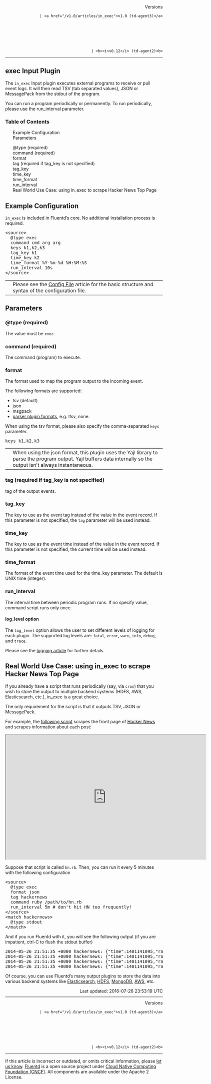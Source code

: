 <article>
<div style="text-align:right">
<div style="text-align:right">
Versions 
  
    
    | <a href="/v1.0/articles/in_exec">v1.0 (td-agent3)</a>
    
  

  

  
    
    | <b><i>v0.12</i> (td-agent2)<b>
</b></b>
</div>
</div>
<hr size="1" style="margin-top: 10px; margin-bottom: 10px; color: rgba(0, 0, 0, .15);"/>
<hgroup>
<h1>exec Input Plugin</h1>
</hgroup>
<p>The <code>in_exec</code> Input plugin executes external programs to receive or pull event logs. It will then read TSV (tab separated values), JSON or MessagePack from the stdout of the program.</p>
<p>You can run a program periodically or permanently. To run periodically, please use the run_interval parameter.</p>
<a name="example-configuration"></a>
<section id="table-of-contents"><h3>Table of Contents</h3>
<ul id="toc">
<li class="toc-item"><a href="#example-configuration">Example Configuration</a></li>
<li class="toc-item"><a href="#parameters">Parameters</a></li>
<ul class="sub-toc">
<li class="sub-toc-item"><a href="#@type-(required)">@type (required)</a></li>
<li class="sub-toc-item"><a href="#command-(required)">command (required)</a></li>
<li class="sub-toc-item"><a href="#format">format</a></li>
<li class="sub-toc-item"><a href="#tag-(required-if-tag_key-is-not-specified)">tag (required if tag_key is not specified)</a></li>
<li class="sub-toc-item"><a href="#tag_key">tag_key</a></li>
<li class="sub-toc-item"><a href="#time_key">time_key</a></li>
<li class="sub-toc-item"><a href="#time_format">time_format</a></li>
<li class="sub-toc-item"><a href="#run_interval">run_interval</a></li>
</ul>
<li class="toc-item"><a href="#real-world-use-case:-using-in_exec-to-scrape-hacker-news-top-page">Real World Use Case: using in_exec to scrape Hacker News Top Page</a></li>
</ul>
</section>
<h2>Example Configuration</h2>
<p><code>in_exec</code> is included in Fluentd’s core. No additional installation process is required.</p>
<pre class="CodeRay">&lt;source&gt;
  @type exec
  command cmd arg arg
  keys k1,k2,k3
  tag_key k1
  time_key k2
  time_format %Y-%m-%d %H:%M:%S
  run_interval 10s
&lt;/source&gt;
</pre>
<table class="note">
<td class="icon"></td>
<td class="content">Please see the <a href="config-file">Config File</a> article for the basic structure and syntax of the configuration file.</td>
</table>
<a name="parameters"></a><h2>Parameters</h2>
<a name="@type-(required)"></a><h3>@type (required)</h3>
<p>The value must be <code>exec</code>.</p>
<a name="command-(required)"></a><h3>command (required)</h3>
<p>The command (program) to execute.</p>
<a name="format"></a><h3>format</h3>
<p>The format used to map the program output to the incoming event.</p>
<p>The following formats are supported:</p>
<ul>
<li>tsv (default)</li>
<li>json</li>
<li>msgpack</li>
<li>
<a href="parser-plugin-overview">parser plugin formats</a>, e.g. ltsv, none.</li>
</ul>
<p>When using the tsv format, please also specify the comma-separated <code>keys</code> parameter.</p>
<pre class="CodeRay">keys k1,k2,k3
</pre>
<table class="note">
<td class="icon"></td>
<td class="content">When using the json format, this plugin uses the Yajl library to parse the program output. Yajl buffers data internally so the output isn't always instantaneous.</td>
</table>
<a name="tag-(required-if-tag_key-is-not-specified)"></a><h3>tag (required if tag_key is not specified)</h3>
<p>tag of the output events.</p>
<a name="tag_key"></a><h3>tag_key</h3>
<p>The key to use as the event tag instead of the value in the event record. If this parameter is not specified, the <code>tag</code> parameter will be used instead.</p>
<a name="time_key"></a><h3>time_key</h3>
<p>The key to use as the event time instead of the value in the event record. If this parameter is not specified, the current time will be used instead.</p>
<a name="time_format"></a><h3>time_format</h3>
<p>The format of the event time used for the time_key parameter. The default is UNIX time (integer).</p>
<a name="run_interval"></a><h3>run_interval</h3>
<p>The interval time between periodic program runs. If no specify value, command script runs only once.</p>
<h4>log_level option</h4>
<p>The <code>log_level</code> option allows the user to set different levels of logging for each plugin. The supported log levels are: <code>fatal</code>, <code>error</code>, <code>warn</code>, <code>info</code>, <code>debug</code>, and <code>trace</code>.</p>
<p>Please see the <a href="logging">logging article</a> for further details.</p>
<a name="real-world-use-case:-using-in_exec-to-scrape-hacker-news-top-page"></a><h2>Real World Use Case: using in_exec to scrape Hacker News Top Page</h2>
<p>If you already have a script that runs periodically (say, via <code>cron</code>) that you wish to store the output to multiple backend systems (HDFS, AWS, Elasticsearch, etc.), in_exec is a great choice.</p>
<p>The only requirement for the script is that it outputs TSV, JSON or MessagePack.</p>
<p>For example, the <a href="https://gist.github.com/kiyoto/1bd903ad1bdd6ac51fcc">following script</a> scrapes the front page of <a href="http://news.ycombinator.com">Hacker News</a> and scrapes information about each post:</p>
<iframe src="https://gist.github.com/kiyoto/1bd903ad1bdd6ac51fcc.pibb?scroll=true" style="width:640px;height:400px"></iframe>
<p>Suppose that script is called <code>hn.rb</code>. Then, you can run it every 5 minutes with the following configuration</p>
<pre class="CodeRay">&lt;source&gt;
  @type exec
  format json
  tag hackernews
  command ruby /path/to/hn.rb
  run_interval 5m # don't hit HN too frequently!
&lt;/source&gt;
&lt;match hackernews&gt;
  @type stdout
&lt;/match&gt;
</pre>
<p>And if you run Fluentd with it, you will see the following output (if you are impatient, ctrl-C to flush the stdout buffer)</p>
<pre class="CodeRay">2014-05-26 21:51:35 +0000 hackernews: {"time":1401141095,"rank":1,"title":"Rap Genius Co-Founder Moghadam Fired","points":128,"user_name":"obilgic","duration":"2 hours ago  ","num_comments":108}
2014-05-26 21:51:35 +0000 hackernews: {"time":1401141095,"rank":2,"title":"Whitewood Under Siege: Wooden Shipping Pallets","points":128,"user_name":"drjohnson","duration":"3 hours ago  ","num_comments":20}
2014-05-26 21:51:35 +0000 hackernews: {"time":1401141095,"rank":3,"title":"Organic Cat Litter Chief Suspect In Nuclear Waste Accident","points":55,"user_name":"timr","duration":"2 hours ago  ","num_comments":12}
2014-05-26 21:51:35 +0000 hackernews: {"time":1401141095,"rank":4,"title":"Do We Really Know What Makes Us Healthy? (2007)","points":27,"user_name":"gwern","duration":"1 hour ago  ","num_comments":9}
</pre>
<p>Of course, you can use Fluentd’s many output plugins to store the data into various backend systems like <a href="free-alternative-to-splunk-by-fluentd">Elasticsearch</a>, <a href="http-to-hdfs">HDFS</a>, <a href="apache-to-mongodb">MongoDB</a>, <a href="apache-to-s3">AWS</a>, etc.</p>
<div style="text-align:right">
  Last updated: 2016-07-26 23:53:19 UTC
  </div>
<hr size="1" style="margin-top: 10px; margin-bottom: 10px; color: rgba(0, 0, 0, .15);"/>
<div style="text-align:right">
Versions 
  
    
    | <a href="/v1.0/articles/in_exec">v1.0 (td-agent3)</a>
    
  

  

  
    
    | <b><i>v0.12</i> (td-agent2)<b>
</b></b>
</div>
<hr size="1" style="margin-top: 10px; margin-bottom: 10px; color: rgba(0, 0, 0, .15);"/>
<p>
    If this article is incorrect or outdated, or omits critical information, please <a href="https://github.com/fluent/fluentd-docs/issues?state=open">let us know</a>. <a href="http://www.fluentd.org/">Fluentd</a> is a  open source project under <a href="https://cncf.io/">Cloud Native Computing Foundation (CNCF)</a>. All components are available under the Apache 2 License.
  </p>
</article>